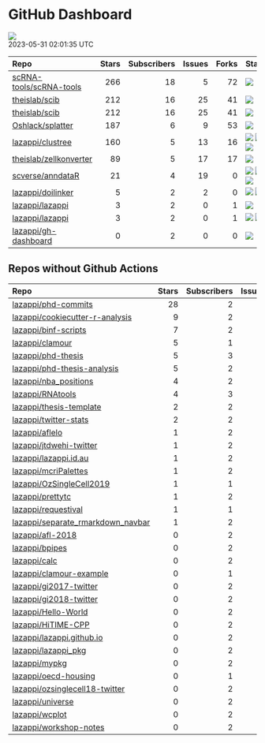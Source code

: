 GitHub Dashboard
================

![](https://github.com/lazappi/gh-dashboard/workflows/Render%20Status/badge.svg)  
2023-05-31 02:01:35 UTC

| Repo                                                                  | Stars | Subscribers | Issues | Forks | Status                                                                                                                                                                                                                                                                                                                                                                                                                | Commit                                                                                                                                                                |
|:----------------------------------------------------------------------|------:|------------:|-------:|------:|:----------------------------------------------------------------------------------------------------------------------------------------------------------------------------------------------------------------------------------------------------------------------------------------------------------------------------------------------------------------------------------------------------------------------|:----------------------------------------------------------------------------------------------------------------------------------------------------------------------|
| [scRNA-tools/scRNA-tools](https://github.com/scRNA-tools/scRNA-tools) |   266 |          18 |      5 |    72 | [![](https://github.com/scRNA-tools/scRNA-tools/workflows/Build-site/badge.svg)](https://github.com/scRNA-tools/scRNA-tools/actions/runs/5118565478)                                                                                                                                                                                                                                                                  | <a href="https://github.com/scRNA-tools/scRNA-tools/commit/a6a259f494898472947152c19037b66291697cf9" title="Merge pull request #250 from lazappi/master">a6a259</a>   |
| [theislab/scib](https://github.com/theislab/scib)                     |   212 |          16 |     25 |    41 | [![](https://github.com/theislab/scib/workflows/Pre-commit/badge.svg)](https://github.com/theislab/scib/actions/runs/2276639868)                                                                                                                                                                                                                                                                                      | <a href="https://github.com/theislab/scib/commit/96556af27d94053a0e25f44383838e9e706683bc" title="move flake8 args to setup.cfg">96556a</a>                           |
| [theislab/scib](https://github.com/theislab/scib)                     |   212 |          16 |     25 |    41 | [![](https://github.com/theislab/scib/workflows/Deployment/badge.svg)](https://github.com/theislab/scib/actions/runs/4599374056)                                                                                                                                                                                                                                                                                      | <a href="https://github.com/theislab/scib/commit/cce7aaa65ccc18649e141e30464361d1fc67ea77" title="more readable PCA computation and info retrieval (#377)">cce7aa</a> |
| [Oshlack/splatter](https://github.com/Oshlack/splatter)               |   187 |           6 |      9 |    53 | [![](https://github.com/Oshlack/splatter/workflows/R-CMD-check-bioc/badge.svg)](https://github.com/Oshlack/splatter/actions/runs/4861099493)                                                                                                                                                                                                                                                                          | <a href="https://github.com/Oshlack/splatter/commit/569f21399578f97696d45e16ce8114dc39f5d975" title="Bioconductor 3.18 devel">569f21</a>                              |
| [lazappi/clustree](https://github.com/lazappi/clustree)               |   160 |           5 |     13 |    16 | [![](https://github.com/lazappi/clustree/workflows/R-CMD-check/badge.svg)](https://github.com/lazappi/clustree/actions/runs/2567418949) [![](https://github.com/lazappi/clustree/workflows/pkgdown/badge.svg)](https://github.com/lazappi/clustree/actions/runs/2567418946) [![](https://github.com/lazappi/clustree/workflows/test-coverage/badge.svg)](https://github.com/lazappi/clustree/actions/runs/2567418948) | <a href="https://github.com/lazappi/clustree/commit/cb0256d419e0bb7129bec917f1ebaeacdf0c2842" title="Merge branch 'master' into develop">cb0256</a>                   |
| [theislab/zellkonverter](https://github.com/theislab/zellkonverter)   |    89 |           5 |     17 |    17 | [![](https://github.com/theislab/zellkonverter/workflows/R-CMD-check-bioc/badge.svg)](https://github.com/theislab/zellkonverter/actions/runs/5055712904)                                                                                                                                                                                                                                                              | <a href="https://github.com/theislab/zellkonverter/commit/b56718d113327020c024e188d9ac67ea57eaf35d" title="Merge branch 'RELEASE_3_17' into devel">b56718</a>         |
| [scverse/anndataR](https://github.com/scverse/anndataR)               |    21 |           4 |     19 |     0 | [![](https://github.com/scverse/anndataR/workflows/R-CMD-check/badge.svg)](https://github.com/scverse/anndataR/actions/runs/5052851666) [![](https://github.com/scverse/anndataR/workflows/lint/badge.svg)](https://github.com/scverse/anndataR/actions/runs/5052851667) [![](https://github.com/scverse/anndataR/workflows/pkgdown/badge.svg)](https://github.com/scverse/anndataR/actions/runs/5052851665)          | <a href="https://github.com/scverse/anndataR/commit/3f5f823031d07ea3e7dd239df0b04641e5b07e88" title="remove shape trackstatus for now">3f5f82</a>                     |
| [lazappi/doilinker](https://github.com/lazappi/doilinker)             |     5 |           2 |      2 |     0 | [![](https://github.com/lazappi/doilinker/workflows/R-CMD-check/badge.svg)](https://github.com/lazappi/doilinker/actions/runs/971297638) [![](https://github.com/lazappi/doilinker/workflows/pkgdown/badge.svg)](https://github.com/lazappi/doilinker/actions/runs/971297640)                                                                                                                                         | <a href="https://github.com/lazappi/doilinker/commit/7d908f875a1193efba50174f8a9337c5598ea89c" title=":wrench: Set language to en-GB">7d908f</a>                      |
| [lazappi/lazappi](https://github.com/lazappi/lazappi)                 |     3 |           2 |      0 |     1 | [![](https://github.com/lazappi/lazappi/workflows/Metrics%20(intro)/badge.svg)](https://github.com/lazappi/lazappi/actions/runs/5127845362)                                                                                                                                                                                                                                                                           | <a href="https://github.com/lazappi/lazappi/commit/6eb6421aee28ec11fed04acc9cfba3ffd825ec2d" title="Update github-status.svg - [Skip GitHub Action]">6eb642</a>       |
| [lazappi/lazappi](https://github.com/lazappi/lazappi)                 |     3 |           2 |      0 |     1 | [![](https://github.com/lazappi/lazappi/workflows/Metrics%20(status)/badge.svg)](https://github.com/lazappi/lazappi/actions/runs/5127565999) [![](https://github.com/lazappi/lazappi/workflows/Render%20README/badge.svg)](https://github.com/lazappi/lazappi/actions/runs/5127202301)                                                                                                                                | <a href="https://github.com/lazappi/lazappi/commit/d569659c541635342e77d92fa7124c6b2c97704c" title="Update github-intro.svg - [Skip GitHub Action]">d56965</a>        |
| [lazappi/gh-dashboard](https://github.com/lazappi/gh-dashboard)       |     0 |           2 |      0 |     0 | [![](https://github.com/lazappi/gh-dashboard/workflows/Render%20Status/badge.svg)](https://github.com/lazappi/gh-dashboard/actions/runs/5128035638)                                                                                                                                                                                                                                                                   | <a href="https://github.com/lazappi/gh-dashboard/commit/030e570eaaffff2ae1350630d910d6bbe367e602" title="Re-build status page">030e57</a>                             |

## Repos without Github Actions

| Repo                                                                                      | Stars | Subscribers | Issues | Forks |
|:------------------------------------------------------------------------------------------|------:|------------:|-------:|------:|
| [lazappi/phd-commits](https://github.com/lazappi/phd-commits)                             |    28 |           2 |      0 |     7 |
| [lazappi/cookiecutter-r-analysis](https://github.com/lazappi/cookiecutter-r-analysis)     |     9 |           2 |      0 |     5 |
| [lazappi/binf-scripts](https://github.com/lazappi/binf-scripts)                           |     7 |           2 |      0 |     6 |
| [lazappi/clamour](https://github.com/lazappi/clamour)                                     |     5 |           1 |      1 |     1 |
| [lazappi/phd-thesis](https://github.com/lazappi/phd-thesis)                               |     5 |           3 |      0 |     4 |
| [lazappi/phd-thesis-analysis](https://github.com/lazappi/phd-thesis-analysis)             |     5 |           2 |      0 |     2 |
| [lazappi/nba_positions](https://github.com/lazappi/nba_positions)                         |     4 |           2 |      0 |     1 |
| [lazappi/RNAtools](https://github.com/lazappi/RNAtools)                                   |     4 |           3 |      6 |     3 |
| [lazappi/thesis-template](https://github.com/lazappi/thesis-template)                     |     2 |           2 |      0 |     0 |
| [lazappi/twitter-stats](https://github.com/lazappi/twitter-stats)                         |     2 |           2 |      0 |     7 |
| [lazappi/aflelo](https://github.com/lazappi/aflelo)                                       |     1 |           2 |      0 |     0 |
| [lazappi/jtdwehi-twitter](https://github.com/lazappi/jtdwehi-twitter)                     |     1 |           2 |      0 |     1 |
| [lazappi/lazappi.id.au](https://github.com/lazappi/lazappi.id.au)                         |     1 |           2 |      0 |     0 |
| [lazappi/mcriPalettes](https://github.com/lazappi/mcriPalettes)                           |     1 |           2 |      0 |     0 |
| [lazappi/OzSingleCell2019](https://github.com/lazappi/OzSingleCell2019)                   |     1 |           1 |      0 |     0 |
| [lazappi/prettytc](https://github.com/lazappi/prettytc)                                   |     1 |           2 |      0 |     0 |
| [lazappi/requestival](https://github.com/lazappi/requestival)                             |     1 |           1 |      0 |     0 |
| [lazappi/separate_rmarkdown_navbar](https://github.com/lazappi/separate_rmarkdown_navbar) |     1 |           2 |      0 |     2 |
| [lazappi/afl-2018](https://github.com/lazappi/afl-2018)                                   |     0 |           2 |      0 |     0 |
| [lazappi/bpipes](https://github.com/lazappi/bpipes)                                       |     0 |           2 |      0 |     0 |
| [lazappi/calc](https://github.com/lazappi/calc)                                           |     0 |           2 |      0 |     0 |
| [lazappi/clamour-example](https://github.com/lazappi/clamour-example)                     |     0 |           1 |      0 |     0 |
| [lazappi/gi2017-twitter](https://github.com/lazappi/gi2017-twitter)                       |     0 |           2 |      0 |     0 |
| [lazappi/gi2018-twitter](https://github.com/lazappi/gi2018-twitter)                       |     0 |           2 |      0 |     1 |
| [lazappi/Hello-World](https://github.com/lazappi/Hello-World)                             |     0 |           2 |      0 |     0 |
| [lazappi/HiTIME-CPP](https://github.com/lazappi/HiTIME-CPP)                               |     0 |           2 |      0 |     4 |
| [lazappi/lazappi.github.io](https://github.com/lazappi/lazappi.github.io)                 |     0 |           2 |      0 |     0 |
| [lazappi/lazappi_pkg](https://github.com/lazappi/lazappi_pkg)                             |     0 |           2 |      0 |     0 |
| [lazappi/mypkg](https://github.com/lazappi/mypkg)                                         |     0 |           2 |      0 |     0 |
| [lazappi/oecd-housing](https://github.com/lazappi/oecd-housing)                           |     0 |           1 |      0 |     0 |
| [lazappi/ozsinglecell18-twitter](https://github.com/lazappi/ozsinglecell18-twitter)       |     0 |           2 |      0 |     0 |
| [lazappi/universe](https://github.com/lazappi/universe)                                   |     0 |           2 |      0 |     0 |
| [lazappi/wcplot](https://github.com/lazappi/wcplot)                                       |     0 |           2 |      0 |     0 |
| [lazappi/workshop-notes](https://github.com/lazappi/workshop-notes)                       |     0 |           2 |      0 |     0 |

